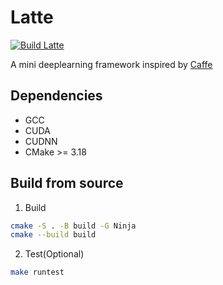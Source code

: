 # Latte

[![Build Latte](https://github.com/xcnick/latte/actions/workflows/build.yml/badge.svg)](https://github.com/xcnick/latte/actions/workflows/build.yml)

A mini deeplearning framework inspired by [Caffe](https://github.com/BVLC/caffe)

## Dependencies

* GCC
* CUDA
* CUDNN
* CMake >= 3.18

## Build from source

1. Build

```bash
cmake -S . -B build -G Ninja
cmake --build build
```

2. Test(Optional)

```bash
make runtest
```